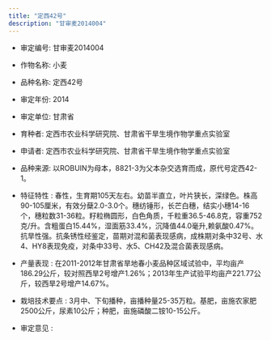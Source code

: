 ```yaml
---
title: "定西42号"
description: "甘审麦2014004"
---
```

* 审定编号:  甘审麦2014004

*  作物名称:  小麦

*  品种名称:  定西42号

*  审定年份:  2014

*  审定单位:  甘肃省

* 育种者:  定西市农业科学研究院、甘肃省干旱生境作物学重点实验室

*  申请者:  定西市农业科学研究院、甘肃省干旱生境作物学重点实验室

*  品种来源:  以ROBUIN为母本，8821-3为父本杂交选育而成，原代号定西42-1。

*  特征特性 : 
春性，生育期105天左右。幼苗半直立，叶片狭长，深绿色。株高90-105厘米，有效分蘖2.0-3.0个。穗纺锤形，长芒白穗，结实小穗14-16个，穗粒数31-36粒。籽粒椭圆形，白色角质，千粒重36.5-46.8克，容重752克/升。含粗蛋白15.44%，湿面筋33.4%，沉降值44.0毫升,赖氨酸0.47%。抗旱性强。抗条锈性经鉴定，苗期对混和菌表现感病，成株期对条中32号、水4、HY8表现免疫，对条中33号、水5、CH42及混合菌表现感病。
 
*  产量表现 : 
在2011-2012年甘肃省旱地春小麦品种区域试验中，平均亩产186.29公斤，较对照西旱2号增产1.26%；2013年生产试验平均亩产221.77公斤，较西旱2号增产14.67%。

*  栽培技术要点 : 
3月中、下旬播种，亩播种量25-35万粒。基肥，亩施农家肥2500公斤，尿素10公斤；种肥，亩施磷酸二铵10-15公斤。

*  审定意见 : 


